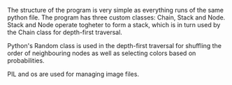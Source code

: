 The structure of the program is very simple as everything runs of the same python file. The program has three custom classes: Chain, Stack and Node. Stack and Node operate togheter to form a stack, which is in turn used by the Chain class for depth-first traversal. 

Python's Random class is used in the depth-first traversal for shuffling the order of neighbouring nodes as well as selecting colors based on probabilities.

PIL and os are used for managing image files.